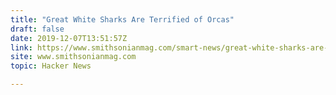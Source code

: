 ```yaml
---
title: "Great White Sharks Are Terrified of Orcas"
draft: false
date: 2019-12-07T13:51:57Z
link: https://www.smithsonianmag.com/smart-news/great-white-sharks-are-completely-terrified-orcas-180972009/?utm_medium=RSS&utm_source=hune
site: www.smithsonianmag.com
topic: Hacker News  

---
```


